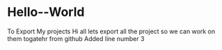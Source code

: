 # Hello--World
To Export My projects
Hi all lets export all the project so we can work on them togatehr from github
Added line number 3
